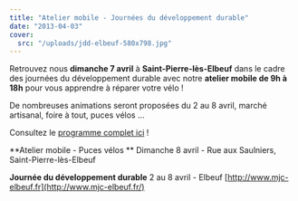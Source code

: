 ```yaml
---
title: "Atelier mobile - Journées du développement durable"
date: "2013-04-03"
cover:
  src: "/uploads/jdd-elbeuf-580x798.jpg"
---
```


Retrouvez nous **dimanche 7 avril** à **Saint-Pierre-lès-Elbeuf** dans le cadre des journées du développement durable avec notre **atelier mobile de 9h à 18h** pour vous apprendre à réparer votre vélo !

De nombreuses animations seront proposées du 2 au 8 avril, marché artisanal, foire à tout, puces vélos ...

Consultez le [programme complet ici](http://www.guidoline.com/wp-content/uploads/2013/04/programme-journées-du-développement-durable-2013.pdf) !

**Atelier mobile - Puces vélos ** Dimanche 8 avril - Rue aux Saulniers, Saint-Pierre-lès-Elbeuf

**Journée du développement durable** 2 au 8 avril - Elbeuf [http://www.mjc-elbeuf.fr](http://www.mjc-elbeuf.fr/)
